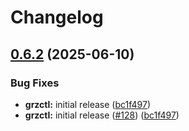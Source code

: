 # Changelog

## [0.6.2](https://github.com/BfArM-MVH/grz-tools/compare/grz-cli-v0.6.1...grz-cli-v0.6.2) (2025-06-10)


### Bug Fixes

* **grzctl:** initial release ([bc1f497](https://github.com/BfArM-MVH/grz-tools/commit/bc1f497ab05f529edb693eb7de23b65f7e22fe8f))
* **grzctl:** initial release ([#128](https://github.com/BfArM-MVH/grz-tools/issues/128)) ([bc1f497](https://github.com/BfArM-MVH/grz-tools/commit/bc1f497ab05f529edb693eb7de23b65f7e22fe8f))
